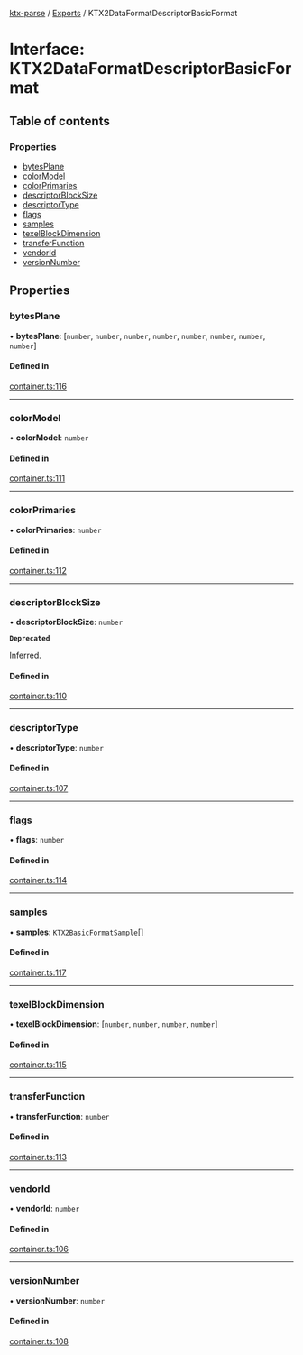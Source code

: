 [ktx-parse](../README.md) / [Exports](../modules.md) / KTX2DataFormatDescriptorBasicFormat

# Interface: KTX2DataFormatDescriptorBasicFormat

## Table of contents

### Properties

- [bytesPlane](KTX2DataFormatDescriptorBasicFormat.md#bytesplane)
- [colorModel](KTX2DataFormatDescriptorBasicFormat.md#colormodel)
- [colorPrimaries](KTX2DataFormatDescriptorBasicFormat.md#colorprimaries)
- [descriptorBlockSize](KTX2DataFormatDescriptorBasicFormat.md#descriptorblocksize)
- [descriptorType](KTX2DataFormatDescriptorBasicFormat.md#descriptortype)
- [flags](KTX2DataFormatDescriptorBasicFormat.md#flags)
- [samples](KTX2DataFormatDescriptorBasicFormat.md#samples)
- [texelBlockDimension](KTX2DataFormatDescriptorBasicFormat.md#texelblockdimension)
- [transferFunction](KTX2DataFormatDescriptorBasicFormat.md#transferfunction)
- [vendorId](KTX2DataFormatDescriptorBasicFormat.md#vendorid)
- [versionNumber](KTX2DataFormatDescriptorBasicFormat.md#versionnumber)

## Properties

### bytesPlane

• **bytesPlane**: [`number`, `number`, `number`, `number`, `number`, `number`, `number`, `number`]

#### Defined in

[container.ts:116](https://github.com/donmccurdy/KTX-Parse/blob/a7c8d6f/src/container.ts#L116)

___

### colorModel

• **colorModel**: `number`

#### Defined in

[container.ts:111](https://github.com/donmccurdy/KTX-Parse/blob/a7c8d6f/src/container.ts#L111)

___

### colorPrimaries

• **colorPrimaries**: `number`

#### Defined in

[container.ts:112](https://github.com/donmccurdy/KTX-Parse/blob/a7c8d6f/src/container.ts#L112)

___

### descriptorBlockSize

• **descriptorBlockSize**: `number`

**`Deprecated`**

Inferred.

#### Defined in

[container.ts:110](https://github.com/donmccurdy/KTX-Parse/blob/a7c8d6f/src/container.ts#L110)

___

### descriptorType

• **descriptorType**: `number`

#### Defined in

[container.ts:107](https://github.com/donmccurdy/KTX-Parse/blob/a7c8d6f/src/container.ts#L107)

___

### flags

• **flags**: `number`

#### Defined in

[container.ts:114](https://github.com/donmccurdy/KTX-Parse/blob/a7c8d6f/src/container.ts#L114)

___

### samples

• **samples**: [`KTX2BasicFormatSample`](KTX2BasicFormatSample.md)[]

#### Defined in

[container.ts:117](https://github.com/donmccurdy/KTX-Parse/blob/a7c8d6f/src/container.ts#L117)

___

### texelBlockDimension

• **texelBlockDimension**: [`number`, `number`, `number`, `number`]

#### Defined in

[container.ts:115](https://github.com/donmccurdy/KTX-Parse/blob/a7c8d6f/src/container.ts#L115)

___

### transferFunction

• **transferFunction**: `number`

#### Defined in

[container.ts:113](https://github.com/donmccurdy/KTX-Parse/blob/a7c8d6f/src/container.ts#L113)

___

### vendorId

• **vendorId**: `number`

#### Defined in

[container.ts:106](https://github.com/donmccurdy/KTX-Parse/blob/a7c8d6f/src/container.ts#L106)

___

### versionNumber

• **versionNumber**: `number`

#### Defined in

[container.ts:108](https://github.com/donmccurdy/KTX-Parse/blob/a7c8d6f/src/container.ts#L108)
